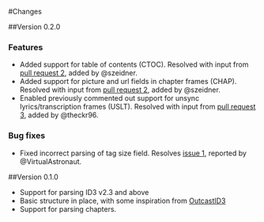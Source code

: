#Changes

##Version 0.2.0

### Features
* Added support for table of contents (CTOC). Resolved with input from [pull request 2](https://github.com/tolo/id3tag/issues/2), added by @szeidner.
* Added support for picture and url fields in chapter frames (CHAP). Resolved with input from [pull request 2](https://github.com/tolo/id3tag/issues/2), added by @szeidner.
* Enabled previously commented out support for unsync lyrics/transcription frames (USLT). Resolved with input from [pull request 3](https://github.com/tolo/id3tag/issues/3), added by @theckr96.

### Bug fixes
* Fixed incorrect parsing of tag size field. Resolves [issue 1](https://github.com/tolo/id3tag/issues/1), reported by @VirtualAstronaut. 

##Version 0.1.0

* Support for parsing ID3 v2.3 and above
* Basic structure in place, with some inspiration from [OutcastID3](https://github.com/CrunchyBagel/OutcastID3)
* Support for parsing chapters.

